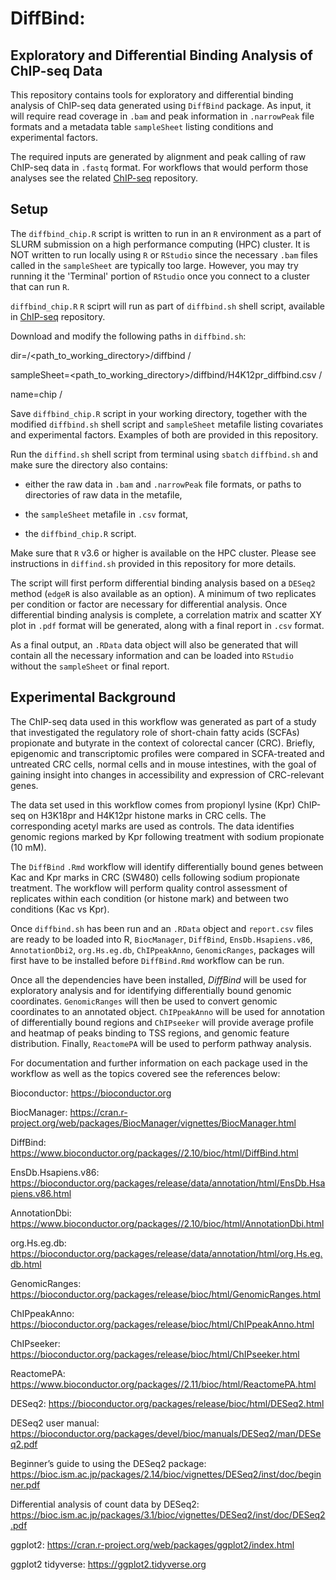 # DiffBind:

## Exploratory and Differential Binding Analysis of ChIP-seq Data

This repository contains tools for exploratory and differential binding analysis of ChIP-seq data generated using `DiffBind` package.
As input, it will require read coverage in `.bam` and peak information in `.narrowPeak` file formats and a metadata table `sampleSheet` listing conditions and experimental factors. 

The required inputs are generated by alignment and peak calling of raw ChIP-seq data in `.fastq` format. For workflows that would perform those analyses see the related [ChIP-seq](https://github.com/nshanian/ChIP-seq) repository. 

## Setup

The `diffbind_chip.R` script is written to run in an `R` environment as a part of SLURM submission on a high performance computing (HPC) cluster. It is NOT written to run locally using `R` or `RStudio` since the necessary `.bam` files called in the `sampleSheet` are typically too large. However, you may try running it the 'Terminal' portion of `RStudio` once you connect to a cluster that can run `R`. 

`diffbind_chip.R` `R` sciprt will run as part of `diffbind.sh` shell script, available in [ChIP-seq](https://github.com/nshanian/ChIP-seq) repository.

Download and modify the following paths in `diffbind.sh`:

dir=/<path_to_working_directory>/diffbind / 

sampleSheet=<path_to_working_directory>/diffbind/H4K12pr_diffbind.csv /

name=chip /

Save `diffbind_chip.R` script in your working directory, together with the modified `diffbind.sh` shell script and `sampleSheet` metafile listing covariates and experimental factors. Examples of both are provided in this repository. 

Run the `diffind.sh` shell script from terminal using `sbatch` `diffbind.sh` and make sure the directory also contains:

- either the raw data in `.bam` and `.narrowPeak` file formats, or paths to directories of raw data in the metafile, 

- the `sampleSheet` metafile in `.csv` format, 

- the `diffbind_chip.R` script. 

Make sure that `R` v3.6 or higher is available on the HPC cluster. Please see instructions in `diffind.sh` provided in this repository for more details.

The script will first perform differential binding analysis based on a `DESeq2` method (`edgeR` is also available as an option). A minimum of two replicates per condition or factor are necessary for differential analysis. Once differential binding analysis is complete, a correlation matrix and scatter XY plot in `.pdf` format will be generated, along with a final report in `.csv` format. 

As a final output, an `.RData` data object will also be generated that will contain all the necessary information and can be loaded into `RStudio` without the `sampleSheet` or final report.

## Experimental Background

The ChIP-seq data used in this workflow was generated as part of a study that investigated the regulatory role of short-chain fatty acids (SCFAs) propionate and butyrate in the context of colorectal cancer (CRC). Briefly, epigenomic and transcriptomic profiles were compared in SCFA-treated and untreated CRC cells, normal cells and in mouse intestines, with the goal of gaining insight into changes in accessibility and expression of CRC-relevant genes.

The data set used in this workflow comes from propionyl lysine (Kpr) ChIP-seq on H3K18pr and H4K12pr histone marks in CRC cells. The corresponding acetyl marks are used as controls. The data identifies genomic regions marked by Kpr following treatment with sodium propionate (10 mM). 

The `DiffBind` `.Rmd` workflow will identify differentially bound genes between Kac and Kpr marks in CRC (SW480) cells following sodium propionate treatment. The workflow will perform quality control assessment of replicates within each condition (or histone mark) and between two conditions (Kac vs Kpr). 

Once `diffbind.sh` has been run and an `.RData` object and `report.csv` files are ready to be loaded into R, `BiocManager`, `DiffBind`, `EnsDb.Hsapiens.v86`, `AnnotationDbi2`, `org.Hs.eg.db`, `ChIPpeakAnno`, `GenomicRanges`, packages will first have to be installed before `DiffBind.Rmd` workflow can be run.

Once all the dependencies have been installed, _DiffBind_ will be used for exploratory analysis and for identifying differentially bound genomic coordinates. `GenomicRanges` will then be used to convert genomic coordinates to an annotated object. `ChIPpeakAnno` will be used for annotation of differentially bound regions and `ChIPseeker` will provide average profile and heatmap of peaks binding to TSS regions, and genomic feature distribution. Finally, `ReactomePA` will be used to perform pathway analysis.

For documentation and further information on each package used in the workflow as well as the topics covered see the references below:

Bioconductor: https://bioconductor.org

BiocManager: https://cran.r-project.org/web/packages/BiocManager/vignettes/BiocManager.html

DiffBind: https://www.bioconductor.org/packages//2.10/bioc/html/DiffBind.html

EnsDb.Hsapiens.v86: https://bioconductor.org/packages/release/data/annotation/html/EnsDb.Hsapiens.v86.html

AnnotationDbi: https://www.bioconductor.org/packages//2.10/bioc/html/AnnotationDbi.html

org.Hs.eg.db: https://bioconductor.org/packages/release/data/annotation/html/org.Hs.eg.db.html

GenomicRanges: https://bioconductor.org/packages/release/bioc/html/GenomicRanges.html

ChIPpeakAnno: https://bioconductor.org/packages/release/bioc/html/ChIPpeakAnno.html

ChIPseeker: https://bioconductor.org/packages/release/bioc/html/ChIPseeker.html

ReactomePA: https://www.bioconductor.org/packages//2.11/bioc/html/ReactomePA.html

DESeq2: https://bioconductor.org/packages/release/bioc/html/DESeq2.html

DESeq2 user manual: https://bioconductor.org/packages/devel/bioc/manuals/DESeq2/man/DESeq2.pdf

Beginner’s guide to using the DESeq2 package: https://bioc.ism.ac.jp/packages/2.14/bioc/vignettes/DESeq2/inst/doc/beginner.pdf

Differential analysis of count data by DESeq2: https://bioc.ism.ac.jp/packages/3.1/bioc/vignettes/DESeq2/inst/doc/DESeq2.pdf

ggplot2: https://cran.r-project.org/web/packages/ggplot2/index.html

ggplot2 tidyverse: https://ggplot2.tidyverse.org
